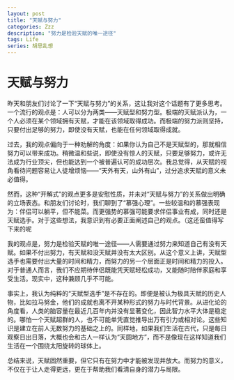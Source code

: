 ```yaml
---
layout: post
title: "天赋与努力"
categories: Zzz
description: "努力是检验天赋的唯一途径"
tags: Life
series: 胡思乱想
---
```


# 天赋与努力

昨天和朋友们讨论了一下“天赋与努力”的关系，这让我对这个话题有了更多思考。一个流行的观点是：人可以分为两类——天赋型和努力型。极端的天赋派认为，一个人必须在某个领域拥有天赋，才能在该领域取得成功。而极端的努力派则坚持，只要付出足够的努力，即使没有天赋，也能在任何领域取得成就。

过去，我的观点偏向于一种劝解的角度：如果你认为自己不是天赋型的，那就相信努力可以带来成功。稍微温和些说，即使没有惊人的天赋，只要足够努力，或许无法成为行业顶尖，但也能达到一个被普遍认可的成功层次。我总觉得，从天赋的视角看待问题容易让人徒增烦恼——“天外有天，山外有山”，过分追求天赋的意义未必值得。

然而，这种“开解式”的观点更多是安慰性质，并未对“天赋与努力”的关系做出明确的立场表态。和朋友们讨论时，我们聊到了“慕强心理”。一些较温和的慕强表现为：伴侣可以躺平，但不能菜。而更强势的慕强可能要求伴侣事业有成，同时还是天赋选手。对于这些想法，我意识到有必要正面阐述自己的观点。（这还蛮值得写下来的呢

我的观点是，努力是检验天赋的唯一途径——人需要通过努力来知道自己有没有天赋。如果不付出努力，有天赋和没天赋并没有太大区别。从这个意义上讲，天赋型选手也需要付出大量的时间和精力，而努力的另一个层面正是时间和精力的投入。对于普通人而言，我们不应期待伴侣既能凭天赋轻松成功，又能随时陪伴家庭和享受生活。现实中，这种兼顾几乎不可能。

事实上，我认为纯粹的“天赋型选手”是不存在的。即便是被认为极具天赋的历史人物，比如拉马努金，他们的成就也离不开某种形式的努力与时代背景。从进化论的角度看，人类的脑容量在最近几百年内并没有显著变化，因此智力水平大体是稳定的。哪怕一个天赋超群的人，也不可能单凭直觉推导出万有引力或相对论。这些知识是建立在前人无数努力的基础之上的。同样地，如果我们生活在古代，只是每日观察日出日落，大概也会和古人一样认为“天圆地方”，而不是像现在这样知道我们生活在一个围绕太阳旋转的球体上。

总结来说，天赋固然重要，但它只有在努力中才能被发现并放大。而努力的意义，不仅在于让人走得更远，更在于帮助我们看清自身的潜力与局限。
